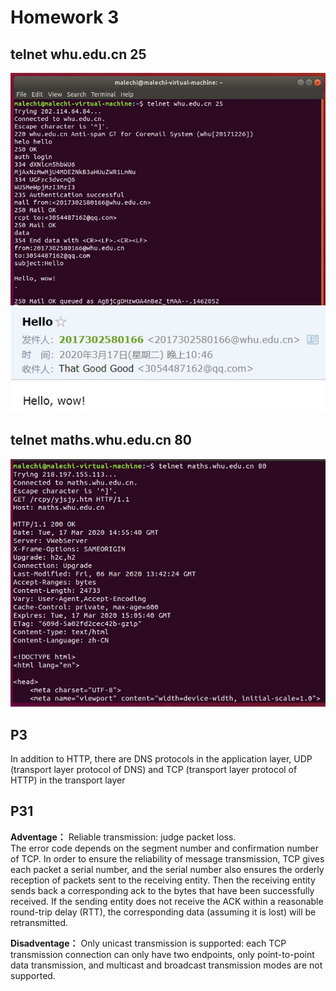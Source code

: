 # Homework 3  

## telnet whu.edu.cn 25  
![image](https://github.com/malechiMLC/Network-distributed/blob/master/pictures/img.jpg)  
![image](https://github.com/malechiMLC/Network-distributed/blob/master/pictures/img2.jpg)  

## telnet maths.whu.edu.cn 80  
![image](https://github.com/malechiMLC/Network-distributed/blob/master/pictures/img3.jpg)  



## P3  
In addition to HTTP, there are DNS protocols in the application layer, UDP (transport layer protocol of DNS) and TCP (transport layer protocol of HTTP) in the transport layer

## P31  
**Adventage：** 
Reliable transmission: judge packet loss.   
The error code depends on the segment number and confirmation number of TCP. In order to ensure the reliability of message transmission, TCP gives each packet a serial number, and the serial number also ensures the orderly reception of packets sent to the receiving entity. Then the receiving entity sends back a corresponding ack to the bytes that have been successfully received. If the sending entity does not receive the ACK within a reasonable round-trip delay (RTT), the corresponding data (assuming it is lost) will be retransmitted.  

**Disadventage：**
Only unicast transmission is supported: each TCP transmission connection can only have two endpoints, only point-to-point data transmission, and multicast and broadcast transmission modes are not supported.  

